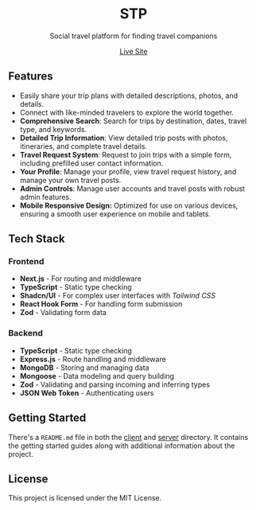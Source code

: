 <h1 align="center">
   STP
</h1>

<p align="center">
 Social travel platform for finding travel companions
</p>

<div align="center">
  <a href="https://a-6-by-johurul.vercel.app/" target="_blank">Live Site</a>
</div>

## Features

- Easily share your trip plans with detailed descriptions, photos, and details.
- Connect with like-minded travelers to explore the world together.
- **Comprehensive Search**: Search for trips by destination, dates, travel type, and keywords.
- **Detailed Trip Information**: View detailed trip posts with photos, itineraries, and complete travel details.
- **Travel Request System**: Request to join trips with a simple form, including prefilled user contact information.
- **Your Profile**: Manage your profile, view travel request history, and manage your own travel posts.
- **Admin Controls**: Manage user accounts and travel posts with robust admin features.
- **Mobile Responsive Design:** Optimized for use on various devices, ensuring a smooth user experience on mobile and
  tablets.

## Tech Stack

### Frontend

- **Next.js** - For routing and middleware
- **TypeScript** - Static type checking
- **Shadcn/UI** - For complex user interfaces with *Tailwind CSS*
- **React Hook Form** - For handling form submission
- **Zod** - Validating form data

### Backend

- **TypeScript** - Static type checking
- **Express.js** - Route handling and middleware
- **MongoDB** - Storing and managing data
- **Mongoose** - Data modeling and query building
- **Zod** - Validating and parsing incoming and inferring types
- **JSON Web Token** - Authenticating users

## Getting Started

There's a `README.md` file in both the [client](./client) and [server](./server) directory. It contains the getting
started guides along with additional information about the project.

## License

This project is licensed under the MIT License.
